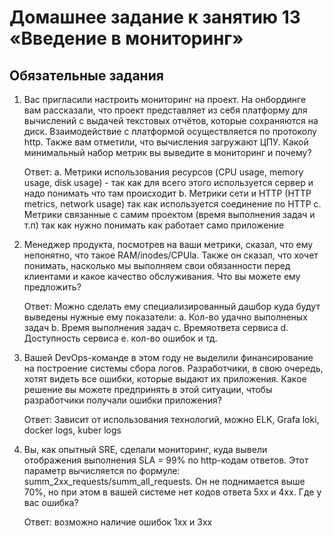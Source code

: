 # Домашнее задание к занятию 13 «Введение в мониторинг»


## Обязательные задания

1. Вас пригласили настроить мониторинг на проект. На онбординге вам рассказали, что проект представляет из себя платформу для вычислений с выдачей текстовых отчётов, которые сохраняются на диск. 
Взаимодействие с платформой осуществляется по протоколу http. Также вам отметили, что вычисления загружают ЦПУ. Какой минимальный набор метрик вы выведите в мониторинг и почему?

    Ответ: 
    a. Метрики использования ресурсов (CPU usage, memory usage, disk usage) - так как для всего этого используется сервер и надо понимать что там происходит
    b. Метрики сети и HTTP (HTTP metrics, network usage) так как используется соединение по HTTP
    c. Метрики связанные с самим проектом (время выполнения задач и т.п) так как нужно понимать как работает само приложение

2. Менеджер продукта, посмотрев на ваши метрики, сказал, что ему непонятно, что такое RAM/inodes/CPUla. Также он сказал, что хочет понимать, насколько мы выполняем свои обязанности перед клиентами и какое качество обслуживания. Что вы можете ему предложить?

    Ответ:
    Можно сделать ему специализированный дашбор куда будут выведены нужные ему показатели:
        а. Кол-во удачно выполненых задач
        b. Время выполнения задач
        с. Времяответа сервиса
        d. Доступность сервиса
        е. кол-во ошибок и тд.

3. Вашей DevOps-команде в этом году не выделили финансирование на построение системы сбора логов. Разработчики, в свою очередь, хотят видеть все ошибки, которые выдают их приложения. Какое решение вы можете предпринять в этой ситуации, чтобы разработчики получали ошибки приложения?

    Ответ: Зависит от использования технологий, можно ELK, Grafa loki, docker logs, kuber logs 

4. Вы, как опытный SRE, сделали мониторинг, куда вывели отображения выполнения SLA = 99% по http-кодам ответов. 
Этот параметр вычисляется по формуле: summ_2xx_requests/summ_all_requests. Он не поднимается выше 70%, но при этом в вашей системе нет кодов ответа 5xx и 4xx. Где у вас ошибка?

    Ответ: возможно наличие ошибок 1хх и 3хх